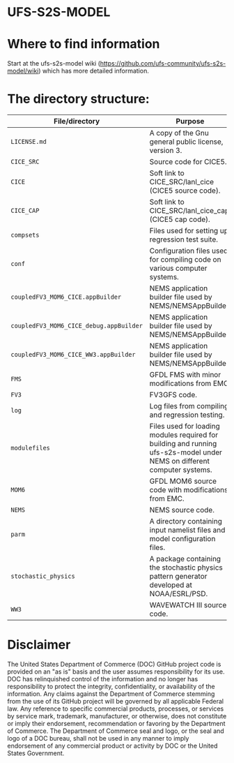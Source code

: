 # UFS-S2S-MODEL

# Where to find information

Start at the ufs-s2s-model wiki (https://github.com/ufs-community/ufs-s2s-model/wiki) which has more detailed information.

# The directory structure:

| File/directory    | Purpose |
| --------------    | ------- |
| ```LICENSE.md```  | A copy of the Gnu general public license, version 3. |
| ```CICE_SRC```    | Source code for CICE5. |
| ```CICE```        | Soft link to CICE_SRC/lanl_cice (CICE5 source code). |
| ```CICE_CAP```    | Soft link to CICE_SRC/lanl_cice_cap (CICE5 cap code). |
| ```compsets```    | Files used for setting up regression test suite. |
| ```conf```        | Configuration files used for compiling code on various computer systems. |
| ```coupledFV3_MOM6_CICE.appBuilder``` | NEMS application builder file used by NEMS/NEMSAppBuilder. |
| ```coupledFV3_MOM6_CICE_debug.appBuilder``` | NEMS application builder file used by NEMS/NEMSAppBuilder. |
| ```coupledFV3_MOM6_CICE_WW3.appBuilder```| NEMS application builder file used by NEMS/NEMSAppBuilder. |
| ```FMS```         | GFDL FMS with minor modifications from EMC. |
| ```FV3```         | FV3GFS code. |
| ```log```         | Log files from compiling and regression testing. |
| ```modulefiles``` | Files used for loading modules required for building and running ufs-s2s-model under NEMS on different computer systems. |
| ```MOM6```        | GFDL MOM6 source code with modifications from EMC. |
| ```NEMS```        | NEMS source code. |
| ```parm```        | A directory containing input namelist files and model configuration files. |
| ```stochastic_physics``` | A package containing the stochastic physics pattern generator developed at NOAA/ESRL/PSD. |
| ```WW3```         | WAVEWATCH III source code. |


# Disclaimer

The United States Department of Commerce (DOC) GitHub project code is provided on an "as is" basis and the user assumes responsibility for its use. DOC has relinquished control of the information and no longer has responsibility to protect the integrity, confidentiality, or availability of the information. Any claims against the Department of Commerce stemming from the use of its GitHub project will be governed by all applicable Federal law. Any reference to specific commercial products, processes, or services by service mark, trademark, manufacturer, or otherwise, does not constitute or imply their endorsement, recommendation or favoring by the Department of Commerce. The Department of Commerce seal and logo, or the seal and logo of a DOC bureau, shall not be used in any manner to imply endorsement of any commercial product or activity by DOC or the United States Government.
